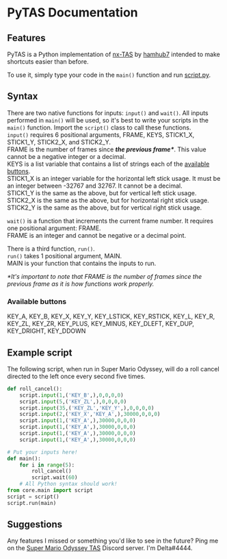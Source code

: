# PyTAS Documentation
## Features
PyTAS is a Python implementation of [nx-TAS](https://github.com/hamhub7/tas-script/blob/master/lua/lib/nxtas.md) by [hamhub7](https://github.com/hamhub7) intended to make shortcuts easier than before.

To use it, simply type your code in the `main()` function and run [script.py](/script.py).

## Syntax
There are two native functions for inputs: `input()` and `wait()`. All inputs performed in `main()` will be used, so it's best to write your scripts in the `main()` function. Import the `script()` class to call these functions.  
`input()` requires 6 positional arguments, FRAME, KEYS, STICK1_X, STICK1_Y, STICK2_X, and STICK2_Y.  
FRAME is the number of frames since ***the previous frame\****. This value cannot be a negative integer or a decimal.  
KEYS is a list variable that contains a list of strings each of the [available buttons](#buttons).  
STICK1_X is an integer variable for the horizontal left stick usage. It must be an integer between -32767 and 32767. It cannot be a decimal.  
STICK1_Y is the same as the above, but for vertical left stick usage.  
STICK2_X is the same as the above, but for horizontal right stick usage.  
STICK2_Y is the same as the above, but for vertical right stick usage.

`wait()` is a function that increments the current frame number. It requires one positional argument: FRAME.  
FRAME is an integer and cannot be negative or a decimal point.

There is a third function, `run()`.  
`run()` takes 1 positional argument, MAIN.  
MAIN is your function that contains the inputs to run.

*\*It's important to note that FRAME is the number of frames since the previous frame as it is how functions work properly.*

<h3 id="buttons">Available buttons</h3>
KEY_A, KEY_B, KEY_X, KEY_Y, KEY_LSTICK, KEY_RSTICK, KEY_L, KEY_R, KEY_ZL, KEY_ZR, KEY_PLUS, KEY_MINUS, KEY_DLEFT, KEY_DUP, KEY_DRIGHT, KEY_DDOWN

## Example script
The following script, when run in Super Mario Odyssey, will do a roll cancel directed to the left once every second five times.
```py
def roll_cancel():
    script.input(1,('KEY_B',),0,0,0,0)
    script.input(5,('KEY_ZL',),0,0,0,0)
    script.input(35,('KEY_ZL','KEY_Y',),0,0,0,0)
    script.input(2,('KEY_X','KEY_A',),30000,0,0,0)
    script.input(1,('KEY_A',),30000,0,0,0)
    script.input(1,('KEY_A',),30000,0,0,0)
    script.input(1,('KEY_A',),30000,0,0,0)
    script.input(1,('KEY_A',),30000,0,0,0)

# Put your inputs here!
def main():
    for i in range(5):
        roll_cancel()
        script.wait(60)
    # All Python syntax should work!
from core.main import script
script = script()
script.run(main)
```

## Suggestions
Any features I missed or something you'd like to see in the future? Ping me on the [Super Mario Odyssey TAS](https://discord.gg/atKSg9fygq) Discord server. I'm Delta#4444.
